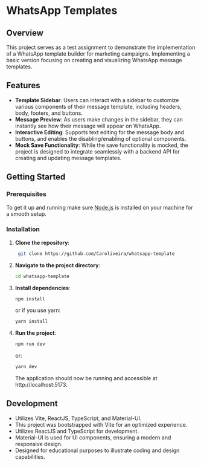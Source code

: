 # WhatsApp Templates

## Overview

This project serves as a test assignment to demonstrate the implementation of a WhatsApp template builder for marketing campaigns. Implementing a basic version focusing on creating and visualizing WhatsApp message templates.

## Features

- **Template Sidebar**: Users can interact with a sidebar to customize various components of their message template, including headers, body, footers, and buttons.
- **Message Preview**: As users make changes in the sidebar, they can instantly see how their message will appear on WhatsApp.
- **Interactive Editing**: Supports text editing for the message body and buttons, and enables the disabling/enabling of optional components.
- **Mock Save Functionality**: While the save functionality is mocked, the project is designed to integrate seamlessly with a backend API for creating and updating message templates.

## Getting Started

### Prerequisites

To get it up and running make sure [Node.js](https://nodejs.org/) is installed on your machine for a smooth setup.

### Installation

1. **Clone the repository**:
   ```bash
    git clone https://github.com/Caroliveira/whatsapp-template
   ```
2. **Navigate to the project directory**:
   ```bash
   cd whatsapp-template
   ```
3. **Install dependencies**:
   ```bash
   npm install
   ```
   or if you use yarn:
   ```bash
   yarn install
   ```
4. **Run the project**:
   ```bash
   npm run dev
   ```
   or:
   ```bash
   yarn dev
   ```
   The application should now be running and accessible at http://localhost:5173.

## Development

- Utilizes Vite, ReactJS, TypeScript, and Material-UI.
- This project was bootstrapped with Vite for an optimized experience.
- Utilizes ReactJS and TypeScript for development.
- Material-UI is used for UI components, ensuring a modern and responsive design.
- Designed for educational purposes to illustrate coding and design capabilities.

